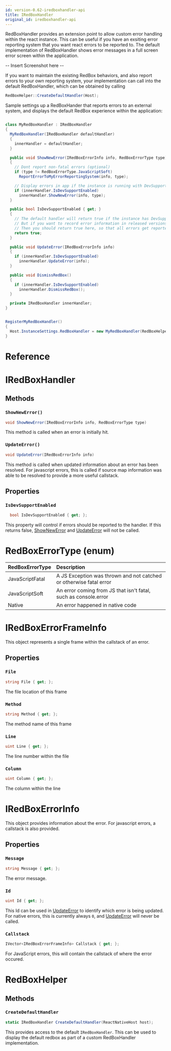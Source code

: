 ```yaml
---
id: version-0.62-iredboxhandler-api
title: IRedBoxHandler
original_id: iredboxhandler-api
---
```


RedBoxHandler provides an extension point to allow custom error handling within the react instance.  This can be useful if you have an exsiting error reporting system that you want react errors to be reported to.  The default implementation of RedBoxHandler shows error messages in a full screen error screen within the application.

-- Insert Screenshot here --

If you want to maintain the existing RedBox behaviors, and also report errors to your own reporting system, your implementation can call into the default RedBoxHandler, which can be obtained by calling 

```csharp
RedBoxHelper::CreateDefaultHandler(Host);
```

Sample settings up a RedBoxHander that reports errors to an external system, and displays the default RedBox experience within the application:

```csharp

class MyRedBoxHandler : IRedBoxHandler
{
  MyRedBoxHandler(IRedBoxHandler defaultHandler)
  {
    innerHandler = defaultHandler;
  }

  public void ShowNewError(IRedBoxErrorInfo info, RedBoxErrorType type) 
  {
    // Dont report non-fatal errors (optional)
    if (type != RedBoxErrorType.JavaScriptSoft) 
      ReportErrorToMyErrorReportingSystem(info, type);

    // Display errors in app if the instance is running with DevSupportEnabled
    if (innerHandler.IsDevSupportEnabled)
      innerHandler.ShowNewError(info, type);
  }

  public bool IsDevSupportEnabled { get; }
  {
    // The default handler will return true if the instance has DevSupport turned on
    // But if you want to record error information in released versions of your app
    // Then you should return true here, so that all errors get reported.
    return true;
  }

  public void UpdateError(IRedBoxErrorInfo info)
  {
    if (innerHandler.IsDevSupportEnabled)
      innerHandler.UpdateError(info);
  }

  public void DismissRedBox()
  {
    if (innerHandler.IsDevSupportEnabled)
      innerHandler.DismissRedBox();
  }

  private IRedBoxHandler innerHandler;
}


RegisterMyRedBoxHandler()
{
  Host.InstanceSettings.RedBoxHandler = new MyRedBoxHandler(RedBoxHelper.CreateDefaultHandler(Host));
}

```


# Reference

# IRedBoxHandler

## Methods

### `ShowNewError()`

```csharp
void ShowNewError(IRedBoxErrorInfo info, RedBoxErrorType type)
```

This method is called when an error is initially hit.

### `UpdateError()`

```csharp
void UpdateError(IRedBoxErrorInfo info)
```

This method is called when updated information about an error has been resolved.  For javascript errors, this is called if source map information was able to be resolved to provide a more useful callstack.

## Properties

### `IsDevSupportEnabled`

```csharp
  bool IsDevSupportEnabled { get; };
```

This property will control if errors should be reported to the handler.  If this returns false, [ShowNewError](#shownewerror) and [UpdateError](#updateerror) will not be called.

# RedBoxErrorType (enum)

| RedBoxErrorType       | Description     |
| :------------- | :----------- |
| JavaScriptFatal | A JS Exception was thrown and not catched or otherwise fatal error   |
| JavaScriptSoft   | An error coming from JS that isn't fatal, such as console.error |
| Native   | An error happened in native code |

# IRedBoxErrorFrameInfo

This object represents a single frame within the callstack of an error.

## Properties

### `File`

```csharp
string File { get; };
```

The file location of this frame


### `Method`

```csharp
string Method { get; };
```

The method name of this frame


### `Line`

```csharp
uint Line { get; };
```

The line number within the file

### `Column`

```csharp
uint Column { get; };
```

The column within the line


# IRedBoxErrorInfo

This object provides information about the error.  For javascript errors, a callstack is also provided.

## Properties

### `Message`

```csharp
string Message { get; };
```

The error message.


### `Id`

```csharp
uint Id { get; };
```

This Id can be used in [UpdateError](#updateerror) to identify which error is being updated.  For native errors, this is currently always `0`, and [UpdateError](#updateerror) will never be called.


### `Callstack`

```csharp
IVector<IRedBoxErrorFrameInfo> Callstack { get; };
```

For JavaScript errors, this will contain the callstack of where the error occured.

# RedBoxHelper

## Methods

### `CreateDefaultHandler`

```csharp
static IRedBoxHandler CreateDefaultHandler(ReactNativeHost host);
```

This provides access to the default `IRedBoxHandler`. This can be used to display the default redbox as part of a custom RedBoxHandler implementation.

<!--

import "ReactNativeHost.idl";

namespace Microsoft.ReactNative {

  enum RedBoxErrorType {
    JavaScriptFatal, // A JS Exception was thrown and not catched or otherwise fatal error
    JavaScriptSoft, // An error coming from JS that isn't fatal, such as console.error
    Native,
  };

  [webhosthidden] interface IRedBoxErrorFrameInfo {
    String File { get; };
    String Method { get; };
    UInt32 Line { get; };
    UInt32 Column { get; };
  }

  [webhosthidden] interface IRedBoxErrorInfo {
    String Message { get; };
    UInt32 Id { get; };
    IVectorView<IRedBoxErrorFrameInfo> Callstack { get; };
  }

  [webhosthidden]
  interface IRedBoxHandler 
  {
    void ShowNewError(IRedBoxErrorInfo info, RedBoxErrorType type);
    Boolean IsDevSupportEnabled { get; };
    void UpdateError(IRedBoxErrorInfo info);
    void DismissRedBox();
  }

  [webhosthidden]
  [default_interface]
  runtimeclass RedBoxHelper {
    RedBoxHelper();
    static IRedBoxHandler CreateDefaultHandler(Microsoft.ReactNative.ReactNativeHost host);
  }

}
-->